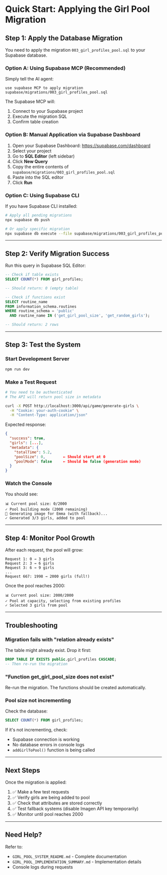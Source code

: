# Quick Start: Applying the Girl Pool Migration

## Step 1: Apply the Database Migration

You need to apply the migration `003_girl_profiles_pool.sql` to your Supabase database.

### Option A: Using Supabase MCP (Recommended)

Simply tell the AI agent:

```
use supabase MCP to apply migration supabase/migrations/003_girl_profiles_pool.sql
```

The Supabase MCP will:
1. Connect to your Supabase project
2. Execute the migration SQL
3. Confirm table creation

### Option B: Manual Application via Supabase Dashboard

1. Open your Supabase Dashboard: https://supabase.com/dashboard
2. Select your project
3. Go to **SQL Editor** (left sidebar)
4. Click **New Query**
5. Copy the entire contents of `supabase/migrations/003_girl_profiles_pool.sql`
6. Paste into the SQL editor
7. Click **Run**

### Option C: Using Supabase CLI

If you have Supabase CLI installed:

```bash
# Apply all pending migrations
npx supabase db push

# Or apply specific migration
npx supabase db execute --file supabase/migrations/003_girl_profiles_pool.sql
```

---

## Step 2: Verify Migration Success

Run this query in Supabase SQL Editor:

```sql
-- Check if table exists
SELECT COUNT(*) FROM girl_profiles;

-- Should return: 0 (empty table)

-- Check if functions exist
SELECT routine_name 
FROM information_schema.routines 
WHERE routine_schema = 'public' 
  AND routine_name IN ('get_girl_pool_size', 'get_random_girls');

-- Should return: 2 rows
```

---

## Step 3: Test the System

### Start Development Server

```bash
npm run dev
```

### Make a Test Request

```bash
# You need to be authenticated
# The API will return pool size in metadata

curl -X POST http://localhost:3000/api/game/generate-girls \
  -H "Cookie: your-auth-cookie" \
  -H "Content-Type: application/json"
```

Expected response:

```json
{
  "success": true,
  "girls": [...],
  "metadata": {
    "totalTime": 5.2,
    "poolSize": 0,        ← Should start at 0
    "poolMode": false     ← Should be false (generation mode)
  }
}
```

### Watch the Console

You should see:

```
📊 Current pool size: 0/2000
✓ Pool building mode (2000 remaining)
🎨 Generating image for Emma (with fallback)...
✓ Generated 3/3 girls, added to pool
```

---

## Step 4: Monitor Pool Growth

After each request, the pool will grow:

```
Request 1: 0 → 3 girls
Request 2: 3 → 6 girls
Request 3: 6 → 9 girls
...
Request 667: 1998 → 2000 girls (full!)
```

Once the pool reaches 2000:

```
📊 Current pool size: 2000/2000
✓ Pool at capacity, selecting from existing profiles
✓ Selected 3 girls from pool
```

---

## Troubleshooting

### Migration fails with "relation already exists"

The table might already exist. Drop it first:

```sql
DROP TABLE IF EXISTS public.girl_profiles CASCADE;
-- Then re-run the migration
```

### "Function get_girl_pool_size does not exist"

Re-run the migration. The functions should be created automatically.

### Pool size not incrementing

Check the database:

```sql
SELECT COUNT(*) FROM girl_profiles;
```

If it's not incrementing, check:
- Supabase connection is working
- No database errors in console logs
- `addGirlToPool()` function is being called

---

## Next Steps

Once the migration is applied:

1. ✅ Make a few test requests
2. ✅ Verify girls are being added to pool
3. ✅ Check that attributes are stored correctly
4. ✅ Test fallback systems (disable Imagen API key temporarily)
5. ✅ Monitor until pool reaches 2000

---

## Need Help?

Refer to:
- `GIRL_POOL_SYSTEM_README.md` - Complete documentation
- `GIRL_POOL_IMPLEMENTATION_SUMMARY.md` - Implementation details
- Console logs during requests

